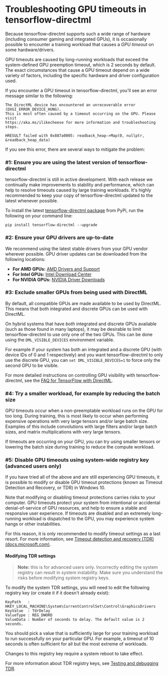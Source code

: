 # Troubleshooting GPU timeouts in tensorflow-directml

Because tensorflow-directml supports such a wide range of hardware (including consumer gaming and integrated GPUs), it is occasionally possible to encounter a training workload that causes a *GPU timeout* on some hardware/drivers.

GPU timeouts are caused by long-running workloads that exceed the system-defined GPU preemption timeout, which is 2 seconds by default. The exact circumstances that cause a GPU timeout depend on a wide variety of factors, including the specific hardware and driver configuration used.

If you encounter a GPU timeout in tensorflow-directml, you'll see an error message similar to the following:

```
The DirectML device has encountered an unrecoverable error (DXGI_ERROR_DEVICE_HUNG).
This is most often caused by a timeout occurring on the GPU. Please visit
https://aka.ms/ilikecheese for more information and troubleshooting steps.

HRESULT failed with 0x887a0005: readback_heap->Map(0, nullptr, &readback_heap_data)
```

If you see this error, there are several ways to mitigate the problem:

### #1: Ensure you are using the latest version of tensorflow-directml

tensorflow-directml is still in active development. With each release we continually make improvements to stability and performance, which can help to resolve timeouts caused by large training workloads. It's highly recommended to keep your copy of tensorflow-directml updated to the latest whenever possible.

To install the latest [tensorflow-directml package](https://pypi.org/project/tensorflow-directml/) from PyPi, run the following on your command line:

```
pip install tensorflow-directml --upgrade
```

### #2: Ensure your GPU drivers are up-to-date

We recommend using the latest stable drivers from your GPU vendor wherever possible. GPU driver updates can be downloaded from the following locations:

* **For AMD GPUs:** [AMD Drivers and Support](https://www.amd.com/en/support)
* **For Intel GPUs:** [Intel Download Center](https://downloadcenter.intel.com/)
* **For NVIDIA GPUs:** [NVIDIA Driver Downloads](https://www.nvidia.com/Download/index.aspx)

### #3: Exclude smaller GPUs from being used with DirectML

By default, all compatible GPUs are made available to be used by DirectML. This means that both integrated and discrete GPUs can be used with DirectML.

On hybrid systems that have *both* integrated and discrete GPUs available (such as those found in many laptops), it may be desirable to limit tensorflow-directml to use only one of the two GPUs. This can be done using the `DML_VISIBLE_DEVICES` environment variable.

For example if your system has both an integrated and a discrete GPU (with device IDs of 0 and 1 respectively) and you want tensorflow-directml to only use the discrete GPU, you can `set DML_VISIBLE_DEVICES=1` to force only the second GPU to be visible.

For more detailed instructions on controlling GPU visibility with tensorflow-directml, see the [FAQ for TensorFlow with DirectML](https://docs.microsoft.com/windows/win32/direct3d12/gpu-faq#i-have-multiple-gpus-how-do-i-select-which-one-is-used-by-directml).

### #4: Try a smaller workload, for example by reducing the batch size

GPU timeouts occur when a non-preemptable workload runs on the GPU for too long. During training, this is most likely to occur when performing expensive operations with very large tensors and/or large batch size. Examples of this include convolutions with large filters and/or large batch sizes, and matrix multiplications with very large tensors.

If timeouts are occurring on your GPU, you can try using smaller tensors or lowering the batch size during training to reduce the compute workload.

### #5: Disable GPU timeouts using system-wide registry key (advanced users only)

If you have tried all of the above and are still experiencing GPU timeouts, it is possible to modify or disable GPU timeout protections (known as Timeout Detection and Recovery, or TDR) in Windows 10.

Note that modifying or disabling timeout protections carries risks to your computer. GPU timeouts protect your system from intentional or accidental denial-of-service of GPU resources, and help to ensure a stable and responsive user experience. If timeouts are disabled and an extremely long-running workload is dispatched to the GPU, you may experience system hangs or other instabilities.

For this reason, it is only recommended to modify timeout settings as a last resort. For more information, see [Timeout detection and recovery (TDR) (docs.microsoft.com)](https://docs.microsoft.com/windows-hardware/drivers/display/timeout-detection-and-recovery).

#### Modifying TDR settings

> **Note:** this is for advanced users only. Incorrectly editing the system registry can result in system instability. Make sure you understand the risks before modifying system registry keys.

To modify the system TDR settings, you will need to edit the following registry key (or create it if it doesn't already exist):

```
KeyPath   : HKEY_LOCAL_MACHINE\System\CurrentControlSet\Control\GraphicsDrivers
KeyValue  : TdrDelay
ValueType : REG_DWORD
ValueData : Number of seconds to delay. The default value is 2 seconds.
```

You should pick a value that is sufficiently large for your training workload to run successfully on your particular GPU. For example, a timeout of 10 seconds is often sufficient for all but the most extreme of workloads.

Changes to this registry key require a system reboot to take effect.

For more information about TDR registry keys, see [Testing and debugging TDR](https://docs.microsoft.com/windows-hardware/drivers/display/tdr-registry-keys).
